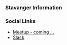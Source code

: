 ### Stavanger Information

### Social Links

* [Meetup - coming ...](https://www.meetup.com/OWASP-Stavanger/)
* [Slack](https://owasp.slack.com/messages/chapter-stavanger)
